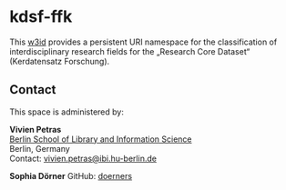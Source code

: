 # kdsf-ffk

This [w3id](https://w3id.org) provides a persistent URI namespace for the classification of interdisciplinary research fields for the „Research Core Dataset“ (Kerdatensatz Forschung).

## Contact
This space is administered by:  

**Vivien Petras**  
[Berlin School of Library and Information Science](https://www.ibi.hu-berlin.de/de/ueber-uns/personen/petras)  
Berlin, Germany  
Contact: <vivien.petras@ibi.hu-berlin.de>

**Sophia Dörner**
GitHub: [doerners](https://github.com/doerners)
